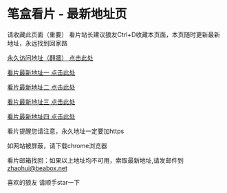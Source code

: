 # 笔盒看片 - 最新地址页

请收藏此页面（重要）
看片站长建议狼友Ctrl+D收藏本页面，本页随时更新最新地址，永远找到回家路

[永久访问地址（翻牆） 点击此处](https://beabox.net/)

[看片最新地址一 点击此处](https://bxp1y0h3m1.shop)

[看片最新地址二 点击此处](https://bhi8v1s6k8.shop)

[看片最新地址三 点击此处](https://bhs1d3e6e4.shop)

[看片最新地址四 点击此处](https://bhq3y7m8n3.shop)

看片提醒您请注意，永久地址一定要加https

如网站被屏蔽，请下载chrome浏览器

看片邮箱找回：如果以上地址均不可用，索取最新地址,请发邮件到 zhaohui@beabox.net

喜欢的狼友 请顺手star一下